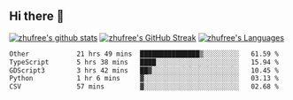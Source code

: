 ## Hi there 👋
[![zhufree's github stats](https://github-readme-stats.vercel.app/api?username=zhufree&show_icons=true&count_private=true)](https://github.com/anuraghazra/github-readme-stats)
[![zhufree's GitHub Streak](https://streak-stats.demolab.com/?user=zhufree)](https://git.io/streak-stats)
[![zhufree's Languages](https://github-readme-stats.vercel.app/api/top-langs/?username=zhufree&layout=compact&langs_count=10)](https://github.com/anuraghazra/github-readme-stats)
<!--START_SECTION:waka-->

```txt
Other            21 hrs 49 mins  ███████████████▒░░░░░░░░░   61.59 %
TypeScript       5 hrs 38 mins   ████░░░░░░░░░░░░░░░░░░░░░   15.94 %
GDScript3        3 hrs 42 mins   ██▓░░░░░░░░░░░░░░░░░░░░░░   10.45 %
Python           1 hr 6 mins     ▓░░░░░░░░░░░░░░░░░░░░░░░░   03.13 %
CSV              57 mins         ▓░░░░░░░░░░░░░░░░░░░░░░░░   02.68 %
```

<!--END_SECTION:waka-->

<!--
**zhufree/zhufree** is a ✨ _special_ ✨ repository because its `README.md` (this file) appears on your GitHub profile.

Here are some ideas to get you started:

- 🔭 I’m currently working on ...
- 🌱 I’m currently learning ...
- 👯 I’m looking to collaborate on ...
- 🤔 I’m looking for help with ...
- 💬 Ask me about ...
- 📫 How to reach me: ...
- 😄 Pronouns: ...
- ⚡ Fun fact: ...
-->
